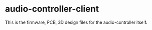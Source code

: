 # audio-controller-client

This is the firmware, PCB, 3D design files for the audio-controller itself.
